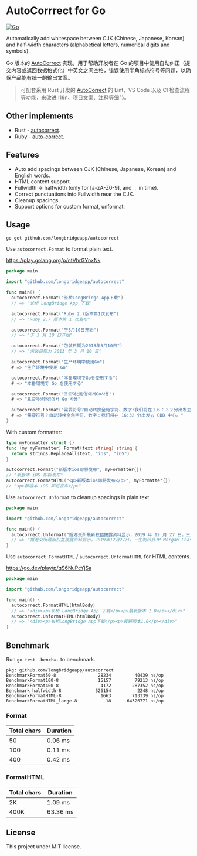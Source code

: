 # AutoCorrrect for Go

[![Go](https://github.com/longbridgeapp/autocorrect/workflows/Go/badge.svg)](https://github.com/longbridgeapp/autocorrect/actions?query=workflow%3AGo)

Automatically add whitespace between CJK (Chinese, Japanese, Korean) and half-width characters (alphabetical letters, numerical digits and symbols).

Go 版本的 [AutoCorrect](https://github.com/huacnlee/autocorrect) 实现，用于帮助开发者在 Go 的项目中使用自动纠正（提交内容或返回数据格式化）中英文之间空格，错误使用半角标点符号等问题，以确保产品能有统一的输出文案。

> 可配套采用 Rust 开发的 [AutoCorrect](https://github.com/huacnlee/autocorrect) 的 Lint、VS Code 以及 CI 检查流程等功能，来改进 I18n、项目文案、注释等细节。

## Other implements

- Rust - [autocorrect](https://github.com/huacnlee/autocorrect).
- Ruby - [auto-correct](https://github.com/huacnlee/auto-correct).

## Features

- Auto add spacings between CJK (Chinese, Japanese, Korean) and English words.
- HTML content support.
- Fullwidth -> halfwidth (only for [a-zA-Z0-9], and `：` in time).
- Correct punctuations into Fullwidth near the CJK.
- Cleanup spacings.
- Support options for custom format, unformat.

## Usage

```
go get github.com/longbridgeapp/autocorrect
```

Use `autocorrect.Format` to format plain text.

https://play.golang.org/p/ntVhrGYnxNk

```go
package main

import "github.com/longbridgeapp/autocorrect"

func main() {
  autocorrect.Format("长桥LongBridge App下载")
  // => "长桥 LongBridge App 下载"

  autocorrect.Format("Ruby 2.7版本第1次发布")
  // => "Ruby 2.7 版本第 1 次发布"

  autocorrect.Format("于3月10日开始")
  // => "于 3 月 10 日开始"

  autocorrect.Format("包装日期为2013年3月10日")
  // => "包装日期为 2013 年 3 月 10 日"

  autocorrect.Format("生产环境中使用Go")
  # => "生产环境中使用 Go"

  autocorrect.Format("本番環境でGoを使用する")
  # => "本番環境で Go を使用する"

  autocorrect.Format("프로덕션환경에서Go사용")
  # => "프로덕션환경에서 Go 사용"

  autocorrect.Format("需要符号?自动转换全角字符、数字:我们将在１６：３２分出发去ＣＢＤ中心.")
  # => "需要符号？自动转换全角字符、数字：我们将在 16:32 分出发去 CBD 中心。"
}
```

With custom formatter:

```go
type myFormatter struct {}
func (my myFormatter) Format(text string) string {
  return strings.ReplaceAll(text, "ios", "iOS")
}

autocorrect.Format("新版本ios即将发布", myFormatter{})
// "新版本 iOS 即将发布"
autocorrect.FormatHTML("<p>新版本ios即将发布</p>", myFormatter{})
// "<p>新版本 iOS 即将发布</p>"
```

Use `autocorrect.Unformat` to cleanup spacings in plain text.

```go
package main

import "github.com/longbridgeapp/autocorrect"

func main() {
  autocorrect.Unformat("据港交所最新权益披露资料显示，2019 年 12 月 27 日，三生制药获 JP Morgan Chase & Co.每股均价 9.582 港元，增持 270.3 万股，总价约 2590 万港元。")
  // => "据港交所最新权益披露资料显示，2019年12月27日，三生制药获JP Morgan Chase & Co.每股均价9.582港元，增持270.3万股，总价约2590万港元。"
}
```

Use `autocorrect.FormatHTML` / `autocorrect.UnformatHTML` for HTML contents.

https://go.dev/play/p/qS6NuPcYjSa

```go
package main

import "github.com/longbridgeapp/autocorrect"

func main() {
  autocorrect.FormatHTML(htmlBody)
  // => "<div><p>长桥 LongBridge App 下载</p><p>最新版本 1.0</p></div>"
  autocorrect.UnformatHTML(htmlBody)
  // => "<div><p>长桥LongBridge App下载</p><p>最新版本1.0</p></div>"
}
```

## Benchmark

Run `go test -bench=.` to benchmark.

```
pkg: github.com/longbridgeapp/autocorrect
BenchmarkFormat50-8           	   28234	     40439 ns/op
BenchmarkFormat100-8          	   15157	     79213 ns/op
BenchmarkFormat400-8          	    4172	    287352 ns/op
Benchmark_halfwidth-8         	  526154	      2248 ns/op
BenchmarkFormatHTML-8         	    1663	    713339 ns/op
BenchmarkFormatHTML_large-8   	      18	  64326771 ns/op
```

### Format

| Total chars | Duration |
| ----------- | -------- |
| 50          | 0.06 ms  |
| 100         | 0.11 ms  |
| 400         | 0.42 ms  |

### FormatHTML

| Total chars | Duration |
| ----------- | -------- |
| 2K          | 1.09 ms  |
| 400K        | 63.36 ms |

## License

This project under MIT license.
